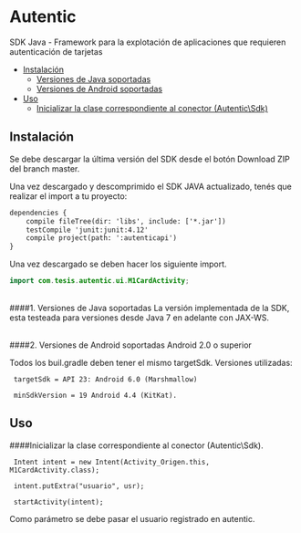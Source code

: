 # Autentic
SDK Java - Framework para la explotación de aplicaciones que requieren autenticación de tarjetas

 + [Instalación](#instalacion)
	+ [Versiones de Java soportadas](#Versionesdejavasoportadas)
	+ [Versiones de Android soportadas](#Versionesdeandroidsoportadas)
  + [Uso](#uso)		
    + [Inicializar la clase correspondiente al conector (Autentic\Sdk)](#initconector)
 
 
 
<a name="instalacion"></a>		
## Instalación
Se debe descargar la última versión del SDK desde el botón Download ZIP del branch master.


Una vez descargado y descomprimido el SDK JAVA actualizado, tenés que realizar el import a tu proyecto:
```xml
dependencies {
    compile fileTree(dir: 'libs', include: ['*.jar'])
    testCompile 'junit:junit:4.12'
    compile project(path: ':autenticapi')
}
```

Una vez descargado se deben hacer los siguiente import.
```java
import com.tesis.autentic.ui.M1CardActivity;
```
<a name="Versionesdejavasoportadas"></a>   
####1. Versiones de Java soportadas
La versi&oacute;n implementada de la SDK, esta testeada para versiones desde Java 7 en adelante con JAX-WS.

<a name="Versionesdeandroidsoportadas"></a>   
####2. Versiones de Android soportadas
     Android 2.0 o superior
 
Todos los buil.gradle deben tener el mismo targetSdk. Versiones utilizadas:

     targetSdk = API 23: Android 6.0 (Marshmallow)
  
     minSdkVersion = 19 Android 4.4 (KitKat).

<a name="uso"></a>		
## Uso	
<a name="initconector"></a>
####Inicializar la clase correspondiente al conector (Autentic\Sdk).

     Intent intent = new Intent(Activity_Origen.this, M1CardActivity.class);

     intent.putExtra("usuario", usr);

     startActivity(intent);

Como parámetro se debe pasar el usuario registrado en autentic.
